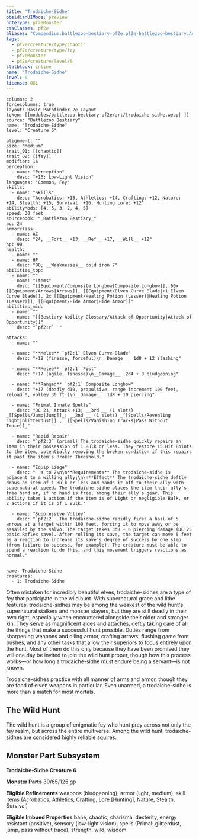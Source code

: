 ```yaml
---
title: "Trodaiche-Sidhe"
obsidianUIMode: preview
noteType: pf2eMonster
cssClasses: pf2e
aliases: "Compendium.battlezoo-bestiary-pf2e.pf2e-battlezoo-bestiary.Actor.fHjw75uyKYE3vGGT" 
tags:
  - pf2e/creature/type/chaotic
  - pf2e/creature/type/fey
  - pf2eMonster
  - pf2e/creature/level/6
statblock: inline
name: "Trodaiche-Sidhe"
level: 6
license: OGL
---
```


```statblock
columns: 2
forcecolumns: true
layout: Basic Pathfinder 2e Layout
token: [[modules/battlezoo-bestiary-pf2e/art/trodaiche-sidhe.webp| ]]
source: "Battlezoo Bestiary"
name: "Trodaiche-Sidhe"
level: "Creature 6"

alignment: ""
size: "Medium"
trait_01: [[chaotic]]
trait_02: [[fey]]
modifier: 16
perception:
  - name: "Perception"
    desc: "+16; Low-Light Vision"
languages: "Common, Fey"
skills:
  - name: "Skills"
    desc: "Acrobatics: +15, Athletics: +14, Crafting: +12, Nature: +14, Stealth: +15, Survival: +16, Hunting Lore: +12"
abilityMods: [4, 5, 3, 2, 4, 5]
speed: 30 feet
sourcebook: "_Battlezoo Bestiary_"
ac: 24
armorclass:
  - name: AC
    desc: "24; __Fort__ +13, __Ref__ +17, __Will__ +12"
hp: 90
health:
  - name: ""
  - name: HP
    desc: "90; __Weaknesses__ cold iron 7"
abilities_top:
  - name: ""
  - name: "Items"
    desc: "[[Equipment/Composite Longbow|Composite Longbow]], 60x [[Equipment/Arrows|Arrows]], [[Equipment/Elven Curve Blade|+1 Elven Curve Blade]], 2x [[Equipment/Healing Potion (Lesser)|Healing Potion (Lesser)]], [[Equipment/Hide Armor|Hide Armor]]"
abilities_mid:
  - name: ""
  - name: "[[Bestiary Ability Glossary/Attack of Opportunity|Attack of Opportunity]]"
    desc: "`pf2:r`  "

attacks:
  - name: ""

  - name: "**Melee** `pf2:1` Elven Curve Blade"
    desc: "+18 (finesse, forceful)\n__Damage__  1d8 + 12 slashing"

  - name: "**Melee** `pf2:1` Fist"
    desc: "+17 (agile, finesse)\n__Damage__  2d4 + 8 bludgeoning"

  - name: "**Ranged** `pf2:1` Composite Longbow"
    desc: "+17 (deadly d10, propulsive, range increment 100 feet, reload 0, volley 30 ft.)\n__Damage__  1d8 + 10 piercing"

  - name: "Primal Innate Spells"
    desc: "DC 21, attack +13; __3rd __ (1 slots) _[[Spells/Jump|Jump]]_; __2nd __ (1 slots) _[[Spells/Revealing Light|Glitterdust]]_, _[[Spells/Vanishing Tracks|Pass Without Trace]]_"

  - name: "Rapid Repair"
    desc: "`pf2:3` (primal) The trodaiche-sidhe quickly repairs an item in their possession of 1 Bulk or less. They restore 15 Hit Points to the item, potentially removing the broken condition if this repairs it past the item's Broken Threshold."

  - name: "Equip Liege"
    desc: "  a to 2\n\n**Requirements** The trodaiche-sidhe is adjacent to a willing ally;\n\n**Effect** The trodaiche-sidhe deftly draws an item of 1 Bulk or less and hands it off to their ally with supernatural speed. The trodaiche-sidhe places the item their ally's free hand or, if no hand is free, among their ally's gear. This ability takes 1 action if the item is of Light or negligible Bulk, or 2 actions if it is of 1 Bulk."

  - name: "Suppressive Volley"
    desc: "`pf2:2`  The trodaiche-sidhe rapidly fires a hail of 5 arrows at a target within 100 feet, forcing it to move away or be assailed by the salvo. The target takes 3d8 + 6 piercing damage (DC 25 basic Reflex save). After rolling its save, the target can move 5 feet as a reaction to increase its save's degree of success by one step (from failure to success, for example). The creature must be able to spend a reaction to do this, and this movement triggers reactions as normal."
 
```

```encounter-table
name: Trodaiche-Sidhe
creatures:
  - 1: Trodaiche-Sidhe
```



Often mistaken for incredibly beautiful elves, trodaiche-sidhes are a type of fey that participate in the wild hunt. With supernatural grace and lithe features, trodaiche-sidhes may be among the weakest of the wild hunt's supernatural stalkers and monster slayers, but they are still deadly in their own right, especially when encountered alongside their older and stronger kin. They serve as magnificent aides and attachés, deftly taking care of all the things that make a successful hunt possible. Duties range from sharpening weapons and oiling armor, crafting arrows, flushing game from bushes, and any other tasks that allow their superiors to focus entirely upon the hunt. Most of them do this only because they have been promised they will one day be invited to join the wild hunt proper, though how this process works—or how long a trodaiche-sidhe must endure being a servant—is not known.

Trodaiche-sidhes practice with all manner of arms and armor, though they are fond of elven weapons in particular. Even unarmed, a trodaiche-sidhe is more than a match for most mortals.

## The Wild Hunt

The wild hunt is a group of enigmatic fey who hunt prey across not only the fey realm, but across the entire multiverse. Among the wild hunt, trodaiche-sidhes are considered highly reliable squires.

## Monster Part Subsystem

**Trodaiche-Sidhe Creature 6**

**Monster Parts** 30/65/125 gp

**Eligible Refinements** weapons (bludgeoning), armor (light, medium), skill items (Acrobatics, Athletics, Crafting, Lore \[Hunting\], Nature, Stealth, Survival)

**Eligible Imbued Properties** bane, chaotic, charisma, dexterity, energy resistant (positive), sensory (low-light vision), spells (Primal: glitterdust, jump, pass without trace), strength, wild, wisdom
